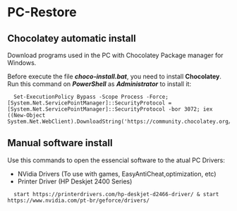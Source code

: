 # PC-Restore

## Chocolatey automatic install
Download programs used in the PC with Chocolatey Package manager for Windows.

Before execute the file ***choco-install.bat***, you need to install **Chocolatey**.
Run this command on ***PowerShell*** as ***Administrator*** to install it:

```Batchfile
  Set-ExecutionPolicy Bypass -Scope Process -Force; [System.Net.ServicePointManager]::SecurityProtocol = [System.Net.ServicePointManager]::SecurityProtocol -bor 3072; iex ((New-Object System.Net.WebClient).DownloadString('https://community.chocolatey.org/install.ps1'))
```
## Manual software install
Use this commands to open the essencial software to the atual PC Drivers:
* NVidia Drivers (To use with games, EasyAntiCheat,optimization, etc)
* Printer Driver (HP Deskjet 2400 Series)

```Batchfile
  start https://printerdrivers.com/hp-deskjet-d2466-driver/ & start https://www.nvidia.com/pt-br/geforce/drivers/
```
